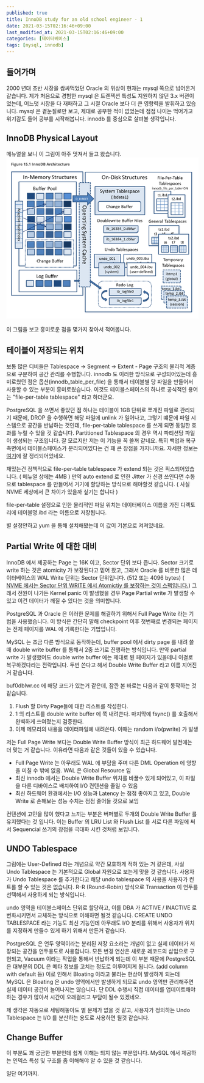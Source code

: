 ```yaml
---
published: true
title: InnoDB study for an old school engineer - 1 
date: 2021-03-15T02:16:46+09:00
last_modified_at: 2021-03-15T02:16:46+09:00
categories: [데이터베이스]
tags: [mysql, innodb]
--- 
```


## 들어가며 

2000 년대 초반 시장을 쌈싸먹었던 Oracle 의 위상이 현재는 mysql 쪽으로 넘어온거 같습니다. 제가 처음으로 경험한 mysql 은 
트렌젝션 특성도 지원하지 않던 3.x 버젼이었는데, 
어느덧 시장을 다 재패하고 그 시절 Oracle 보다 더 큰 영향력을 발휘하고 있습니다. mysql 은 곁눈질로만 보고, 제대로 공부한 적이 없었는데 
점점 나이는 먹어가고 위기감도 들어 공부를 시작해봅니다. innodb 를 중심으로 살펴볼 생각입니다. 

## InnoDB Physical Layout 

메뉴얼을 보니 이 그림이 아주 멋져서 들고 왔습니다. 
![InnoDB Architecture](/mysql-study-1/innodb_architecture.png)

이 그림을 보고 흥미로운 점을 몇가지 찾아서 적어봅니다. 

## 테이블이 저장되는 위치 

보통 많은 디비들은 Tablespace -> Segment -> Extent - Page 구조의 물리적 계층으로 구분하여 공간 관리를 수행합니다. 
innodb 도 이러한 방식으로 구성되어있는데 흥미로웠던 점은 옵션(innodb_table_per_file) 을 통해서 
테이블별 당 파일을 만들어서 사용할 수 있는 부분이 흥미로웠습니다. 이것도 테이블스페이스의 하나로 공식적인 용어는 "file-per-table tablespace" 라고 하더군요. 

PostgreSQL 을 쓰면서  좋았던 점 하나는 테이블이 1GB 단위로 쪼개진 파일로 관리되기 때문에, DROP 을 수행하면 해당 파일에 unlink 가 일어나고, 그렇기 떄문에 
파일 시스템으로 공간을 반납하는 것인데, file-per-table tablespace 를 쓰게 되면 동일한 효과를 누릴 수 있을 것 같습니다. Partitioned Tablespace 의 경우
역시 파티션당 파일이 생성되는 구조입니다. 잘 모르지만 저는 이 기능을 꼭 쓸꺼 같네요.  특히 백업과 복구 측면에서 테이블스페이스가 분리되어있다는 건 꽤 큰 장점을 가지니까요. 
자세한 정보는 [여기](https://dev.mysql.com/doc/refman/8.0/en/innodb-file-per-table-tablespaces.html)에 잘 정리되어있네요. 

재밌는건 정책적으로 file-per-table tablespace 가 extend 되는 것은 픽스되어있습니다. ( 메뉴얼 상에는 4MB ) 만약 auto extend 로 인한 Jitter 가 신경 쓰인다면 
수동으로 tablespace 를 만들어서 거기에 할당하는 방식으로 해야할것 같습니다. ( 사실 NVME 세상에서 큰 차이가 있을까 싶기는 합니다 )

file-per-table 설정으로 인한 물리적인 파일 위치는 데이터베이스 이름을 가진 디렉토리에 테이블명.ibd 라는 이름으로 저장됩니다. 

별 설정안하고 yum 을 통해 설치해봤는데 이 값이 기본으로 켜져있네요. 

## Partial Write 에 대한 대비 

InnoDB 에서 제공하는 Page 는 16K 이고, Sector 단위 보다 큽니다. 
Sector 크기로 write 하는 것은 atomicity 가 보장된다고 믿어 왔고, 그래서 Oracle 를 비롯한 많은 데이터베이스의 WAL Write 단위는 Sector 단위입니다. (512 또는 4096 bytes)
( [NVME 에서는 Sector 단위 WRITE 에서 Atomictiy 를 보장하는 것이 스펙입니다.](https://lore.kernel.org/linux-fsdevel/20200106164257.GJ6788@bombadil.infradead.org/))
그래서 전원이 나가든 Kernel panic 이 발생했을 경우 Page Partial write 가 발생할 수 있고 이건 데이터가 깨질 수 있다는 것을 의미합니다.  

PostgreSQL 과 Oracle 은 이러한 문제를 해결하기 위해서 Full Page Write 라는 기법을 사용했습니다. 이 방식은 간단히 말해 checkpoint 이후 첫번째로 변경되는 페이지는 
전체 페이지를 WAL 에 기록한다는 기법입니다. 

MySQL 는 조금 다른 방식으로 동작하는데,  buffer pool 에서 dirty page 를 내려 쓸때  double write buffer 를 통해서 2중 쓰기로 진행하는 방식입니다. 만약 partial write 가 발생했어도 
double write buffer 에는 제대로 된 페이지가 있을테니 이걸로 복구하겠다라는 전략입니다. 두번 쓴다고 해서 Double Write Buffer 라고 이름 지어진거 같습니다.

buf0dblwr.cc 에 해당 코드가 있는거 같은데, 잠깐 본 바로는 다음과 같이 동작하는 것 같습니다. 

1. Flush 할 Dirty Page들에 대한 리스트를 작성한다. 
2. 1 의 리스트를 double write buffer 에 쭉 내려쓴다. 마지막에 fsync() 를 호출해서 완벽하게 쓰여졌는지 검증한다. 
3. 이제 메모리의 내용을 데이터파일에 내려쓴다. 이때는 random i/o(pwrite) 가 발생 


저는 Full Page Write 보다는 Double Write Buffer 방식이 최근 하드웨어 발전에는 더 맞는 거 같습니다.
이유라면 다음과 같은 것들이 있을 수 있습니다. 
* Full Page Write 는 아무래도 WAL 에 부담을 주며 다른 DML Operation 에 영향을 미칠 수 밖에 없음. WAL 은 Global Resource 임 
* 최신 innodb 에서는 Double Write Buffer 위치를 바꿀수 있게 되어있고, 이 파일을 다른 디바이스로 배치하여 I/O 컨텐션을 줄일 수 있음
* 최신 하드웨어 환경에서는 I/O 성능과 Latency 는 점점 좋아지고 있고, Double Write 로 손해보는 성능 수치는 점점 줄어들 것으로 보임 

컨텐션에 고민을 많이 했다고 느끼는 부분은 버퍼별로 두개의 Double Write Buffer 를 유지했다는 것 입니다. 이는 Buffer 의 LRU List 와 Flush List 를 
서로 다른 파일에 써서 Sequencial 쓰기의 장점을 극대화 시킨 것처럼 보입니다.  

## UNDO Tablespace

그림에는 User-Defined 라는 개념으로 약간 모호하게 적혀 있는 거 같은데, 사실 Undo Tablespace 는 기본적으로 Global 자원으로 보는게 맞을 것 같습니다. 
사용자가 Undo Tablespace 를 추가한다고 해당 undo tablespace 의 사용을 사용자가 컨트롤 할 수 있는 것은 없습니다. R-R (Round-Robin) 방식으로 
Transaction 이 언두를 선택해서 사용하게 되는 방식입니다.

undo 영역을 테이블스페이스 단위로 할당하고, 이를 DBA 가 ACTIVE / INACTIVE 로 변화시키면서 교체하는 방식으로 이해하면 될것 같습니다. CREATE UNDO TABLESPACE 
라는 기능도 최신 기능인데 아무래도 I/O 분리를 위해서 사용자가 위치를 지정하게 만들수 있게 하기 위해서 만든거 같습니다. 

PostgreSQL 은 언두 영역이라는 분리된 저장 요소라는 개념이 없고 실제 데이터가 저장되는 공간을 언두용도로 사용합니다. 모든 변경 연산은 새로운 레코드의 삽입으로 구현되고, 
Vacuum 이라는 작업을 통해서 반납하게 되는데 이 부분 때문에 PostgreSQL 은 대부분의 DDL 은 메타 정보를 고치는 정도로 이루어지게 됩니다. (add column with default 등)
이로 인해서 Bloating 이라고 불리는 현상이 발생하게 되는데 MySQL 은 Bloating 은 undo 영역에서만 발생하게 되므로 undo 영역만 관리해주면 실제 데이터 공간이 늘어나지는 
않습니다. 단 DDL 수행시 직접 데이터를 업데이트해야하는 경우가 많아서 시간이 오래걸리고 부담이 될수 있겠네요.

제 생각은 자동으로 세팅해놓아도 별 문제가 없을 것 같고, 사용자가 정의하는 Undo Tablespace 는 I/O 를 분산하는 용도로 사용하면 될것 같습니다. 

## Change Buffer

이 부분도 꽤 궁금한 부분인데 쉽게 이해는 되지 않는 부분입니다. MySQL 에서 제공하는 인덱스 특성 및 구조를 좀 이해해야 알 수 있을 것 같습니다.  

일단 여기까지. 
